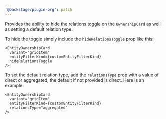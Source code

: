 ```yaml
---
'@backstage/plugin-org': patch
---
```


Provides the ability to hide the relations toggle on the `OwnershipCard` as well as setting a default relation type.

To hide the toggle simply include the `hideRelationsToggle` prop like this:

```tsx
<EntityOwnershipCard
  variant="gridItem"
  entityFilterKind={customEntityFilterKind}
  hideRelationsToggle
/>
```

To set the default relation type, add the `relationsType` prop with a value of direct or aggregated, the default if not provided is direct. Here is an example:

```tsx
<EntityOwnershipCard
  variant="gridItem"
  entityFilterKind={customEntityFilterKind}
  relationsType="aggregated"
/>
```
